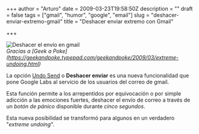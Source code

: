 +++
author = "Arturo"
date = 2009-03-23T19:58:50Z
description = ""
draft = false
tags = ["gmail", "humor", "google", "email"]
slug = "deshacer-enviar-extremo-gmail"
title = "Deshacer enviar extremo con Gmail"

+++

![Deshacer el envío en gmail](/images/import/164-deshacer-enviar-extremo.jpg)<br />
<cite>Gracias a [Geek a Poke] (https://geekandpoke.typepad.com/geekandpoke/2009/03/extreme-undoing.html)</cite>

La opción [Undo Send](https://gmailblog.blogspot.com/2009/03/new-in-labs-undo-send.html) o **Deshacer enviar** es una nueva funcionalidad que pone Google Labs al servicio de los usuarios del correo de gmail.

Esta función permite a los arrepentidos por equivocación o por simple adicción a las emociones fuertes, deshacer el envío de correo a través de un *botón de pánico* disponible durante *cinco segundos*.

Esta nueva posibilidad se transformó para algunos en un verdadero "*extreme undoing*".
